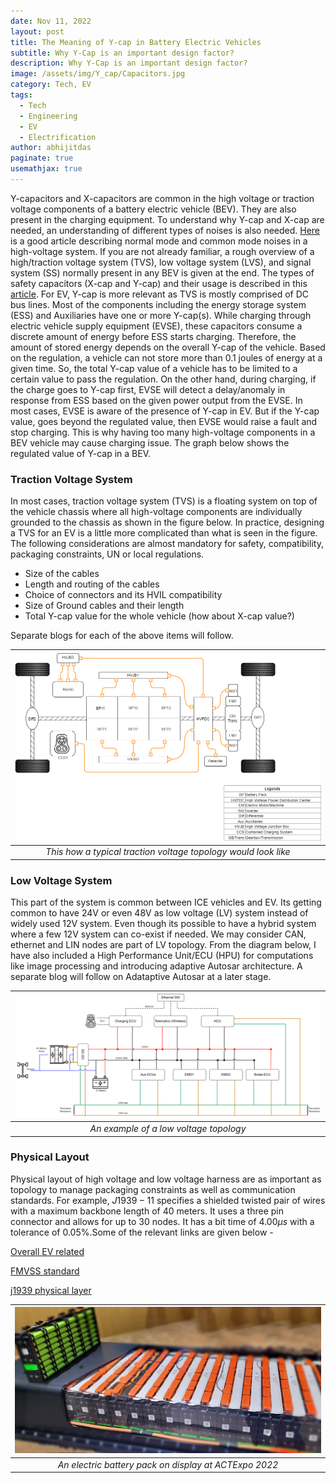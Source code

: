 ```yaml
---
date: Nov 11, 2022
layout: post
title: The Meaning of Y-cap in Battery Electric Vehicles  
subtitle: Why Y-Cap is an important design factor?
description: Why Y-Cap is an important design factor?
image: /assets/img/Y_cap/Capacitors.jpg
category: Tech, EV
tags:
  - Tech
  - Engineering
  - EV
  - Electrification
author: abhijitdas
paginate: true
usemathjax: true
---
```

Y-capacitors and X-capacitors are common in the high voltage or traction voltage components of a battery electric vehicle (BEV). They are also present in the charging equipment. To understand why Y-cap and X-cap are needed, an understanding of different types of noises is also needed. [Here](https://techweb.rohm.com/knowledge/emc/s-emc/01-s-emc/6899#:~:text=Common%20mode%20noise%20is%20noise,to%20the%20power%20supply%20line.) is a good article describing normal mode and common mode noises in a high-voltage system. If you are not already familiar, a rough overview of a high/traction voltage system (TVS), low voltage system (LVS), and signal system (SS) normally present in any BEV is given at the end. The types of safety capacitors (X-cap and Y-cap) and their usage is described in this [article](https://recom-power.com/en/rec-n-class-x-and-class-y-safety-capacitors-142.html?0). For EV, Y-cap is more relevant as TVS is mostly comprised of DC bus lines. Most of the components including the energy storage system (ESS) and Auxiliaries have one or more Y-cap(s). While charging through electric vehicle supply equipment (EVSE), these capacitors consume a discrete amount of energy before ESS starts charging. Therefore, the amount of stored energy depends on the overall Y-cap of the vehicle. Based on the regulation, a vehicle can not store more than 0.1 joules of energy at a given time. So, the total Y-cap value of a vehicle has to be limited to a certain value to pass the regulation. On the other hand, during charging, if the charge goes to Y-cap first, EVSE will detect a delay/anomaly in response from ESS based on the given power output from the EVSE. In most cases, EVSE is aware of the presence of Y-cap in EV. But if the Y-cap value, goes beyond the regulated value, then EVSE would raise a fault and stop charging. This is why having too many high-voltage components in a BEV vehicle may cause charging issue. The graph below shows the regulated value of Y-cap in a BEV. 



### Traction Voltage System
In most cases, traction voltage system (TVS) is a floating system on top of the vehicle chassis where all high-voltage components are individually grounded to the chassis as shown in the figure below. In practice, designing a TVS for an EV is a little more complicated than what is seen in the figure. The following considerations are almost mandatory for safety, compatibility, packaging constraints, UN or local regulations.
- Size of the cables
- Length and routing of the cables
- Choice of connectors and its HVIL compatibility
- Size of Ground cables and their length
- Total Y-cap value for the whole vehicle (how about X-cap value?)

Separate blogs for each of the above items will follow.

| ![EV1](\assets\img\ElectricVehSteps\TVS_Arch3.png) |
|:--:|
| *This how a typical traction voltage topology would look like* |

### Low Voltage System
This part of the system is common between ICE vehicles and EV. Its getting common to have 24V or even 48V as low voltage (LV) system instead of widely used 12V system. Even though its possible to have a hybrid system where a few 12V system can co-exist if needed. We may consider CAN, ethernet and LIN nodes are part of LV topology. From the diagram below, I have also included a High Performance Unit/ECU (HPU) for computations like image processing and introducing adaptive Autosar architecture. A separate blog will follow on Adataptive Autosar at a later stage.

| ![EV2](\assets\img\ElectricVehSteps\LV_Arch.png) |
|:--:|
| *An example of a low voltage topology* |

### Physical Layout
Physical layout of high voltage and low voltage harness are as important as topology to manage packaging constraints as well as communication standards. For example, $J1939-11$ specifies a shielded twisted pair of wires with a maximum backbone length of $40$ meters. It uses a three pin connector and allows for up to $30$ nodes. It has a bit time of $4.00 \mu s$ with a tolerance of $0.05\%$.Some of the relevant links are given below -

[Overall EV related](https://www.motorvehicleregs.com/the_vehicle_reg_blog/electric-vehicles/)

[FMVSS standard](https://www.govinfo.gov/content/pkg/CFR-2017-title49-vol6/xml/CFR-2017-title49-vol6-part571.xml)

[j1939 physical layer](https://www.sae.org/standards/content/j1939/14_202204/)


| ![EV3](\assets\img\ElectricVehSteps\ev_batt.jpg) |
|:--:|
| *An electric battery pack on display at ACTExpo 2022* |
